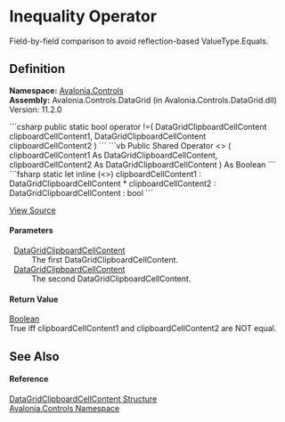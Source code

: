 # Inequality Operator


Field-by-field comparison to avoid reflection-based ValueType.Equals.



## Definition
**Namespace:** <a href="N_Avalonia_Controls">Avalonia.Controls</a>  
**Assembly:** Avalonia.Controls.DataGrid (in Avalonia.Controls.DataGrid.dll) Version: 11.2.0

<Tabs groupId="api-code-preview">
<TabItem value="csharp" label="C#">
```csharp
public static bool operator !=(
	DataGridClipboardCellContent clipboardCellContent1,
	DataGridClipboardCellContent clipboardCellContent2
)
```
</TabItem>
<TabItem value="vb" label="VB">
```vb
Public Shared Operator <> ( 
	clipboardCellContent1 As DataGridClipboardCellContent,
	clipboardCellContent2 As DataGridClipboardCellContent
) As Boolean
```
</TabItem>
<TabItem value="fsharp" label="F#">
```fsharp
static let inline (<>)
        clipboardCellContent1 : DataGridClipboardCellContent * 
        clipboardCellContent2 : DataGridClipboardCellContent  : bool
```
</TabItem>
</Tabs>



<a href="https://github.com/AvaloniaUI/Avalonia/tree/master/src/Avalonia.Controls.DataGrid/DataGridClipboard.cs#L135" title="View the source code">View Source</a>



#### Parameters
<dl><dt>  <a href="T_Avalonia_Controls_DataGridClipboardCellContent">DataGridClipboardCellContent</a></dt><dd>The first DataGridClipboardCellContent.</dd><dt>  <a href="T_Avalonia_Controls_DataGridClipboardCellContent">DataGridClipboardCellContent</a></dt><dd>The second DataGridClipboardCellContent.</dd></dl>

#### Return Value
<a href="https://learn.microsoft.com/dotnet/api/system.boolean" target="_blank" rel="noopener noreferrer">Boolean</a>  
True iff clipboardCellContent1 and clipboardCellContent2 are NOT equal.

## See Also


#### Reference
<a href="T_Avalonia_Controls_DataGridClipboardCellContent">DataGridClipboardCellContent Structure</a>  
<a href="N_Avalonia_Controls">Avalonia.Controls Namespace</a>  

